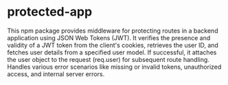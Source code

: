 # protected-app

This npm package provides middleware for protecting routes in a backend application using JSON Web Tokens (JWT). It verifies the presence and validity of a JWT token from the client's cookies, retrieves the user ID, and fetches user details from a specified user model. If successful, it attaches the user object to the request (req.user) for subsequent route handling. Handles various error scenarios like missing or invalid tokens, unauthorized access, and internal server errors.

